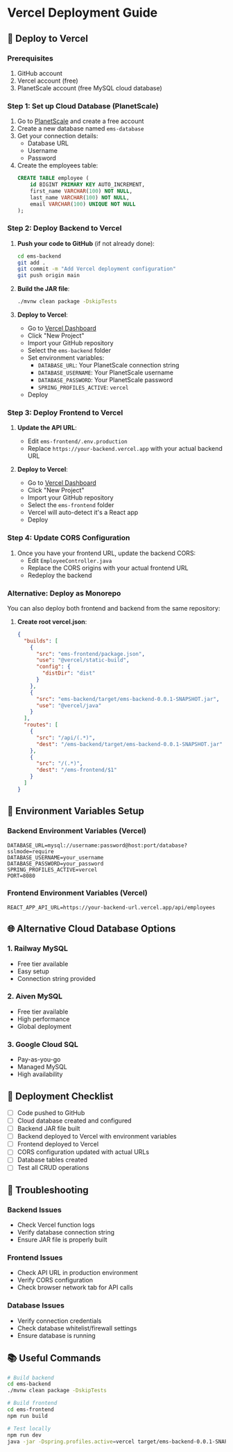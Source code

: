 # Vercel Deployment Guide

## 🚀 Deploy to Vercel

### Prerequisites
1. GitHub account
2. Vercel account (free)
3. PlanetScale account (free MySQL cloud database)

### Step 1: Set up Cloud Database (PlanetScale)

1. Go to [PlanetScale](https://planetscale.com) and create a free account
2. Create a new database named `ems-database`
3. Get your connection details:
   - Database URL
   - Username  
   - Password
4. Create the employees table:
   ```sql
   CREATE TABLE employee (
       id BIGINT PRIMARY KEY AUTO_INCREMENT,
       first_name VARCHAR(100) NOT NULL,
       last_name VARCHAR(100) NOT NULL,
       email VARCHAR(100) UNIQUE NOT NULL
   );
   ```

### Step 2: Deploy Backend to Vercel

1. **Push your code to GitHub** (if not already done):
   ```bash
   cd ems-backend
   git add .
   git commit -m "Add Vercel deployment configuration"
   git push origin main
   ```

2. **Build the JAR file**:
   ```bash
   ./mvnw clean package -DskipTests
   ```

3. **Deploy to Vercel**:
   - Go to [Vercel Dashboard](https://vercel.com/dashboard)
   - Click "New Project"
   - Import your GitHub repository
   - Select the `ems-backend` folder
   - Set environment variables:
     - `DATABASE_URL`: Your PlanetScale connection string
     - `DATABASE_USERNAME`: Your PlanetScale username
     - `DATABASE_PASSWORD`: Your PlanetScale password
     - `SPRING_PROFILES_ACTIVE`: `vercel`
   - Deploy

### Step 3: Deploy Frontend to Vercel

1. **Update the API URL**:
   - Edit `ems-frontend/.env.production`
   - Replace `https://your-backend.vercel.app` with your actual backend URL

2. **Deploy to Vercel**:
   - Go to [Vercel Dashboard](https://vercel.com/dashboard)
   - Click "New Project"
   - Import your GitHub repository
   - Select the `ems-frontend` folder
   - Vercel will auto-detect it's a React app
   - Deploy

### Step 4: Update CORS Configuration

1. Once you have your frontend URL, update the backend CORS:
   - Edit `EmployeeController.java`
   - Replace the CORS origins with your actual frontend URL
   - Redeploy the backend

### Alternative: Deploy as Monorepo

You can also deploy both frontend and backend from the same repository:

1. **Create root vercel.json**:
   ```json
   {
     "builds": [
       {
         "src": "ems-frontend/package.json",
         "use": "@vercel/static-build",
         "config": {
           "distDir": "dist"
         }
       },
       {
         "src": "ems-backend/target/ems-backend-0.0.1-SNAPSHOT.jar",
         "use": "@vercel/java"
       }
     ],
     "routes": [
       {
         "src": "/api/(.*)",
         "dest": "/ems-backend/target/ems-backend-0.0.1-SNAPSHOT.jar"
       },
       {
         "src": "/(.*)",
         "dest": "/ems-frontend/$1"
       }
     ]
   }
   ```

## 🔧 Environment Variables Setup

### Backend Environment Variables (Vercel)
```
DATABASE_URL=mysql://username:password@host:port/database?sslmode=require
DATABASE_USERNAME=your_username
DATABASE_PASSWORD=your_password
SPRING_PROFILES_ACTIVE=vercel
PORT=8080
```

### Frontend Environment Variables (Vercel)
```
REACT_APP_API_URL=https://your-backend-url.vercel.app/api/employees
```

## 🌐 Alternative Cloud Database Options

### 1. Railway MySQL
- Free tier available
- Easy setup
- Connection string provided

### 2. Aiven MySQL
- Free tier available  
- High performance
- Global deployment

### 3. Google Cloud SQL
- Pay-as-you-go
- Managed MySQL
- High availability

## 📝 Deployment Checklist

- [ ] Code pushed to GitHub
- [ ] Cloud database created and configured
- [ ] Backend JAR file built
- [ ] Backend deployed to Vercel with environment variables
- [ ] Frontend deployed to Vercel
- [ ] CORS configuration updated with actual URLs
- [ ] Database tables created
- [ ] Test all CRUD operations

## 🐛 Troubleshooting

### Backend Issues
- Check Vercel function logs
- Verify database connection string
- Ensure JAR file is properly built

### Frontend Issues  
- Check API URL in production environment
- Verify CORS configuration
- Check browser network tab for API calls

### Database Issues
- Verify connection credentials
- Check database whitelist/firewall settings
- Ensure database is running

## 📚 Useful Commands

```bash
# Build backend
cd ems-backend
./mvnw clean package -DskipTests

# Build frontend  
cd ems-frontend
npm run build

# Test locally
npm run dev
java -jar -Dspring.profiles.active=vercel target/ems-backend-0.0.1-SNAPSHOT.jar
```
